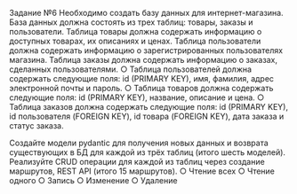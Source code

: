 Задание №6
Необходимо создать базу данных для интернет-магазина. База данных должна
состоять из трех таблиц: товары, заказы и пользователи. Таблица товары должна
содержать информацию о доступных товарах, их описаниях и ценах. Таблица
пользователи должна содержать информацию о зарегистрированных
пользователях магазина. Таблица заказы должна содержать информацию о
заказах, сделанных пользователями.
○ Таблица пользователей должна содержать следующие поля: id (PRIMARY KEY),
имя, фамилия, адрес электронной почты и пароль.
○ Таблица товаров должна содержать следующие поля: id (PRIMARY KEY),
название, описание и цена.
○ Таблица заказов должна содержать следующие поля: id (PRIMARY KEY), id
пользователя (FOREIGN KEY), id товара (FOREIGN KEY), дата заказа и статус
заказа.

Создайте модели pydantic для получения новых данных и
возврата существующих в БД для каждой из трёх таблиц
(итого шесть моделей).
Реализуйте CRUD операции для каждой из таблиц через
создание маршрутов, REST API (итого 15 маршрутов).
○ Чтение всех
○ Чтение одного
○ Запись
○ Изменение
○ Удаление

